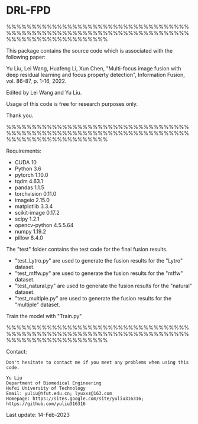 # DRL-FPD

%%%%%%%%%%%%%%%%%%%%%%%%%%%%%%%%%%%%%%%%%%%%%%%%%%%%%%%%%%%%%%%%%%%%%%%%%%%%%%%%%%%%%%%%%%%%

This package contains the source code which is associated with the following paper:

Yu Liu, Lei Wang, Huafeng Li, Xun Chen, "Multi-focus image fusion with deep residual learning and focus property detection", Information Fusion, vol. 86-87, p. 1-16, 2022.

Edited by Lei Wang and Yu Liu.   

Usage of this code is free for research purposes only. 

Thank you.

%%%%%%%%%%%%%%%%%%%%%%%%%%%%%%%%%%%%%%%%%%%%%%%%%%%%%%%%%%%%%%%%%%%%%%%%%%%%%%%%%%%%%%%%%%%%

Requirements:
- CUDA  10
- Python  3.6
- pytorch 1.10.0
- tqdm 4.63.1
- pandas 1.1.5
- torchvision 0.11.0
- imageio 2.15.0
- matplotlib 3.3.4
- scikit-image 0.17.2
- scipy 1.2.1
- opencv-python 4.5.5.64
- numpy 1.19.2
- pillow 8.4.0

The "test" folder contains the test code for the final fusion results.
- "test_Lytro.py" are used to generate the fusion results for the "Lytro" dataset.
- "test_mffw.py" are used to generate the fusion results for the "mffw" dataset.
- "test_natural.py" are used to generate the fusion results for the "natural" dataset.
- "test_multiple.py" are used to generate the fusion results for the "multiple" dataset.

Train the model with "Train.py"

%%%%%%%%%%%%%%%%%%%%%%%%%%%%%%%%%%%%%%%%%%%%%%%%%%%%%%%%%%%%%%%%%%%%%%%%%%%%%%%%%%%%%%%%%%%%

Contact:

    Don't hesitate to contact me if you meet any problems when using this code.

    Yu Liu
    Department of Biomedical Engineering
    Hefei University of Technology                                                            
    Email: yuliu@hfut.edu.cn; lyuxxz@163.com
    Homepage: https://sites.google.com/site/yuliu316316; https://github.com/yuliu316316


Last update: 14-Feb-2023
